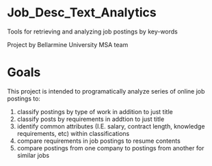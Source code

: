 # Job_Desc_Text_Analytics
Tools for retrieving and analyzing job postings by key-words

Project by Bellarmine University MSA team

# Goals
This project is intended to programatically analyze series of online job postings to:
1) classify postings by type of work in addition to just title
2) classify posts by requirements in addtion to just title
3) identify common attributes (I.E. salary, contract length, knowledge requirements, etc) within classifications
4) compare requirements in job postings to resume contents
5) compare postings from one company to postings from another for similar jobs

